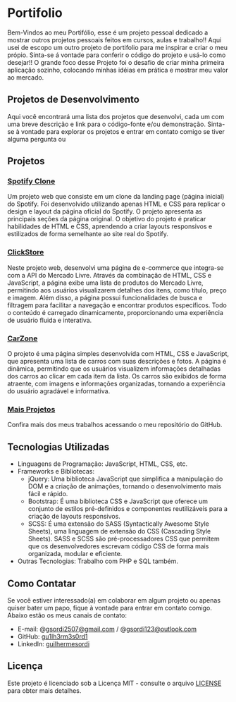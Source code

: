 # Portifolio

Bem-Vindos ao meu Portifólio, esse é um projeto pessoal dedicado a mostrar outros projetos pessoais feitos em cursos, aulas e trabalho!!
Aqui usei de escopo um outro projeto de portifolio para me inspirar e criar o meu própio. Sinta-se á vontade para conferir o código do projeto e usá-lo como desejar!!
O grande foco desse Projeto foi o desafio de criar minha primeira aplicação sozinho, colocando minhas idéias em prática e mostrar meu valor ao mercado.

## Projetos de Desenvolvimento

Aqui você encontrará uma lista dos projetos que desenvolvi, cada um com uma breve descrição e link para o código-fonte e/ou demonstração. Sinta-se à vontade para explorar os projetos e entrar em contato comigo se tiver alguma pergunta ou 

## Projetos

### [Spotify Clone](https://github.com/gu1lh3rm3s0rd1/Spotify-Clone)

Um projeto web que consiste em um clone da landing page (página inicial) do Spotify. Foi desenvolvido utilizando apenas HTML e CSS para replicar o design e layout da página oficial do Spotify. O projeto apresenta as principais seções da página original. O objetivo do projeto é praticar habilidades de HTML e CSS, aprendendo a criar layouts responsivos e estilizados de forma semelhante ao site real do Spotify.

### [ClickStore](https://github.com/gu1lh3rm3s0rd1/ClickStore)

Neste projeto web, desenvolvi uma página de e-commerce que integra-se com a API do Mercado Livre. Através da combinação de HTML, CSS e JavaScript, a página exibe uma lista de produtos do Mercado Livre, permitindo aos usuários visualizarem detalhes dos itens, como título, preço e imagem. Além disso, a página possui funcionalidades de busca e filtragem para facilitar a navegação e encontrar produtos específicos. Todo o conteúdo é carregado dinamicamente, proporcionando uma experiência de usuário fluida e interativa.

### [CarZone](https://github.com/gu1lh3rm3s0rd1/SuperCarros)

O projeto é uma página simples desenvolvida com HTML, CSS e JavaScript, que apresenta uma lista de carros com suas descrições e fotos. A página é dinâmica, permitindo que os usuários visualizem informações detalhadas dos carros ao clicar em cada item da lista. Os carros são exibidos de forma atraente, com imagens e informações organizadas, tornando a experiência do usuário agradável e informativa.

### [Mais Projetos](https://github.com/gu1lh3rm3s0rd1?tab=repositories)

Confira mais dos meus trabalhos acessando o meu repositório do GitHub.

## Tecnologias Utilizadas

- Linguagens de Programação: JavaScript, HTML, CSS, etc.
- Frameworks e Bibliotecas:
  - jQuery: Uma biblioteca JavaScript que simplifica a manipulação do DOM e a criação de animações, tornando o desenvolvimento mais fácil e rápido.
  - Bootstrap: É uma biblioteca CSS e JavaScript que oferece um conjunto de estilos pré-definidos e componentes reutilizáveis para a criação de layouts responsivos.
  - SCSS: É uma extensão do SASS (Syntactically Awesome Style Sheets), uma linguagem de extensão do CSS (Cascading Style Sheets). SASS e SCSS são pré-processadores CSS que permitem que os desenvolvedores escrevam código CSS de forma mais organizada, modular e eficiente.
- Outras Tecnologias: Trabalho com PHP e SQL também.

## Como Contatar

Se você estiver interessado(a) em colaborar em algum projeto ou apenas quiser bater um papo, fique à vontade para entrar em contato comigo. Abaixo estão os meus canais de contato:

- E-mail: @gsordi2507@gmail.com / @gsordi123@outlook.com
- GitHub: [gu1lh3rm3s0rd1](https://github.com/gu1lh3rm3s0rd1)
- LinkedIn: [guilhermesordi](https://www.linkedin.com/in/guilherme-sordi-33ab06233/)

## Licença

Este projeto é licenciado sob a Licença MIT - consulte o arquivo [LICENSE](LICENSE) para obter mais detalhes.
